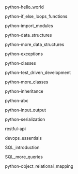 python-hello_world

python-if_else_loops_functions

python-import_modules

python-data_structures

python-more_data_structures

python-exceptions

python-classes

python-test_driven_development

python-more_classes

python-inheritance

python-abc

python-input_output

python-serialization

restful-api

devops_essentials

SQL_introduction

SQL_more_queries

python-object_relational_mapping
